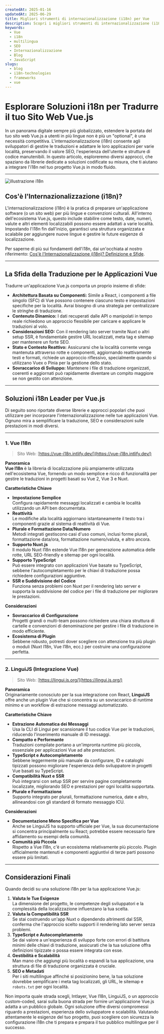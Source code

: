 ```yaml
---
createdAt: 2025-01-16
updatedAt: 2025-06-29
title: Migliori strumenti di internazionalizzazione (i18n) per Vue
description: Scopri i migliori strumenti di internazionalizzazione (i18n) per Vue per affrontare i sfide di traduzione, migliorare la ricerca sul web e fornire un'esperienza web globale senza problemi.
keywords:
  - Vue
  - i18n
  - multilingua
  - SEO
  - Internazionalizzazione
  - Blog
  - JavaScript
slugs:
  - blog
  - i18n-technologies
  - frameworks
  - vue
---
```


# Esplorare Soluzioni i18n per Tradurre il tuo Sito Web Vue.js

In un panorama digitale sempre più globalizzato, estendere la portata del tuo sito web Vue.js a utenti in più lingue non è più un "optional", è una necessità competitiva. L'internazionalizzazione (i18n) consente agli sviluppatori di gestire le traduzioni e adattare le loro applicazioni per varie località, preservando il valore SEO, l'esperienza dell'utente e strutture di codice manutenibili. In questo articolo, esploreremo diversi approcci, che spaziano da librerie dedicate a soluzioni codificate su misura, che ti aiutano a integrare l'i18n nel tuo progetto Vue.js in modo fluido.

---

![illustrazione i18n](https://github.com/aymericzip/intlayer/blob/main/docs/assets/i18n.webp)

## Cos'è l'Internazionalizzazione (i18n)?

L'internazionalizzazione (i18n) è la pratica di preparare un'applicazione software (o un sito web) per più lingue e convenzioni culturali. All'interno dell'ecosistema Vue.js, questo include stabilire come testo, date, numeri, valute e altri elementi localizzabili possono essere adattati a varie località. Impostando l'i18n fin dall'inizio, garantisci una struttura organizzata e scalabile per aggiungere nuove lingue e gestire le future esigenze di localizzazione.

Per saperne di più sui fondamenti dell'i18n, dai un'occhiata al nostro riferimento: [Cos'è l'Internazionalizzazione (i18n)? Definizione e Sfide](https://github.com/aymericzip/intlayer/blob/main/docs/blog/it/what_is_internationalization.md).

---

## La Sfida della Traduzione per le Applicazioni Vue

Tradurre un'applicazione Vue.js comporta un proprio insieme di sfide:

- **Architettura Basata su Componenti:** Simile a React, i componenti a file singolo (SFC) di Vue possono contenere ciascuno testo e impostazioni specifiche per la località. Avrai bisogno di una strategia per centralizzare le stringhe di traduzione.
- **Contenuto Dinamico:** I dati recuperati dalle API o manipolati in tempo reale richiedono un approccio flessibile per caricare e applicare le traduzioni al volo.
- **Considerazioni SEO:** Con il rendering lato server tramite Nuxt o altri setup SSR, è fondamentale gestire URL localizzati, meta tag e sitemap per mantenere un forte SEO.
- **Stato e Contesto Reattivo:** Assicurarsi che la località corrente venga mantenuta attraverso rotte e componenti, aggiornando reattivamente testi e formati, richiede un approccio riflessivo, specialmente quando si utilizzano Vuex o Pinia per la gestione dello stato.
- **Sovraccarico di Sviluppo:** Mantenere i file di traduzione organizzati, coerenti e aggiornati può rapidamente diventare un compito maggiore se non gestito con attenzione.

---

## Soluzioni i18n Leader per Vue.js

Di seguito sono riportate diverse librerie e approcci popolari che puoi utilizzare per incorporare l'internazionalizzazione nelle tue applicazioni Vue. Ognuno mira a semplificare la traduzione, SEO e considerazioni sulle prestazioni in modi diversi.

---

### 1. Vue I18n

> Sito Web: [https://vue-i18n.intlify.dev/](https://vue-i18n.intlify.dev/)

**Panoramica**  
**Vue I18n** è la libreria di localizzazione più ampiamente utilizzata nell'ecosistema Vue, fornendo un modo semplice e ricco di funzionalità per gestire le traduzioni in progetti basati su Vue 2, Vue 3 e Nuxt.

**Caratteristiche Chiave**

- **Impostazione Semplice**  
  Configura rapidamente messaggi localizzati e cambia le località utilizzando un API ben documentata.
- **Reattività**  
  Le modifiche alla località aggiornano istantaneamente il testo tra i componenti grazie al sistema di reattività di Vue.
- **Plurale e Formattazione Data/Numero**  
  Metodi integrati gestiscono casi d'uso comuni, inclusi forme plurali, formattazione data/ora, formattazione numero/valuta, e altro ancora.
- **Supporto Nuxt.js**  
  Il modulo Nuxt I18n estende Vue I18n per generazione automatica delle rotte, URL SEO-friendly e sitemap per ogni località.
- **Supporto TypeScript**  
  Può essere integrato con applicazioni Vue basate su TypeScript, sebbene l'autocompletamento per le chiavi di traduzione possa richiedere configurazioni aggiuntive.
- **SSR e Suddivisione del Codice**  
  Funziona senza problemi con Nuxt per il rendering lato server e supporta la suddivisione del codice per i file di traduzione per migliorare le prestazioni.

**Considerazioni**

- **Sovraccarico di Configurazione**  
  Progetti grandi o multi-team possono richiedere una chiara struttura di cartelle e convenzioni di denominazione per gestire i file di traduzione in modo efficiente.
- **Ecosistema di Plugin**  
  Sebbene robusto, potresti dover scegliere con attenzione tra più plugin o moduli (Nuxt I18n, Vue I18n, ecc.) per costruire una configurazione perfetta.

---

### 2. LinguiJS (Integrazione Vue)

> Sito Web: [https://lingui.js.org/](https://lingui.js.org/)

**Panoramica**  
Originariamente conosciuto per la sua integrazione con React, **LinguiJS** offre anche un plugin Vue che si concentra su un sovraccarico di runtime minimo e un workflow di estrazione messaggi automatizzato.

**Caratteristiche Chiave**

- **Estrazione Automatica dei Messaggi**  
  Usa la CLI di Lingui per scansionare il tuo codice Vue per le traduzioni, riducendo l'inserimento manuale di ID messaggi.
- **Compatto e Performante**  
  Traduzioni compilate portano a un'impronta runtime più piccola, essenziale per applicazioni Vue ad alte prestazioni.
- **TypeScript e Autocompletamento**  
  Sebbene leggermente più manuale da configurare, ID e cataloghi tipizzati possono migliorare l'esperienza dello sviluppatore in progetti Vue basati su TypeScript.
- **Compatibilità Nuxt e SSR**  
  Può integrarsi con setup SSR per servire pagine completamente localizzate, migliorando SEO e prestazioni per ogni località supportata.
- **Plurale e Formattazione**  
  Supporto integrato per plurali, formattazione numerica, date e altro, allineandosi con gli standard di formato messaggio ICU.

**Considerazioni**

- **Documentazione Meno Specifica per Vue**  
  Anche se LinguiJS ha supporto ufficiale per Vue, la sua documentazione si concentra principalmente su React; potrebbe essere necessario fare affidamento su esempi della comunità.
- **Comunità più Piccola**  
  Rispetto a Vue I18n, c'è un ecosistema relativamente più piccolo. Plugin ufficialmente mantenuti e componenti aggiuntivi di terze parti possono essere più limitati.

---

## Considerazioni Finali

Quando decidi su una soluzione i18n per la tua applicazione Vue.js:

1. **Valuta le Tue Esigenze**  
   La dimensione del progetto, le competenze degli sviluppatori e la complessità della localizzazione influenzano la tua scelta.
2. **Valuta la Compatibilità SSR**  
   Se stai costruendo un'app Nuxt o dipendendo altrimenti dal SSR, conferma che l'approccio scelto supporti il rendering lato server senza problemi.
3. **TypeScript e Autocompletamento**  
   Se dai valore a un'esperienza di sviluppo forte con errori di battitura minimi delle chiavi di traduzione, assicurati che la tua soluzione offra definizioni tipizzate o possa essere integrata con esse.
4. **Gestibilità e Scalabilità**  
   Man mano che aggiungi più località o espandi la tua applicazione, una struttura di file di traduzione organizzata è cruciale.
5. **SEO e Metadati**  
   Per i siti multilingue affinché si posizionino bene, la tua soluzione dovrebbe semplificare i meta tag localizzati, gli URL, le sitemap e `robots.txt` per ogni località.

Non importa quale strada scegli, Intlayer, Vue I18n, LinguiJS, o un approccio custom-coded, sarai sulla buona strada per fornire un'applicazione Vue.js adatta a un pubblico globale. Ogni soluzione offre diversi compromessi riguardo a prestazioni, esperienza dello sviluppatore e scalabilità. Valutando attentamente le esigenze del tuo progetto, puoi scegliere con sicurezza la configurazione i18n che ti prepara e prepara il tuo pubblico multilingue per il successo.
